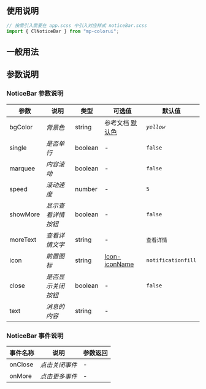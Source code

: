 ## 使用说明

```js
// 按需引入需要在 app.scss 中引入对应样式 noticeBar.scss
import { ClNoticeBar } from "mp-colorui";
```

## 一般用法

<CodeShow componentName='noticeBar' />

## 参数说明

### NoticeBar 参数说明

| 参数     | 说明               | 类型    | 可选值                                              | 默认值             |
| -------- | ------------------ | ------- | --------------------------------------------------- | ------------------ |
| bgColor  | _背景色_           | string  | 参考文档 [默认色](/mp-colorui-doc/home/color)       | _`yellow`_         |
| single   | _是否单行_         | boolean | -                                                   | `false`            |
| marquee  | _内容滚动_         | boolean | -                                                   | `false`            |
| speed    | _滚动速度_         | number  | -                                                   | `5`                |
| showMore | _显示查看详情按钮_ | boolean | -                                                   | `false`            |
| moreText | _查看详情文字_     | string  | -                                                   | `查看详情`         |
| icon     | _前置图标_         | string  | [Icon-iconName](/mp-colorui-doc/base/icon#iconname) | `notificationfill` |
| close    | _是否显示关闭按钮_ | boolean | -                                                   | `false`            |
| text     | _消息的内容_       | string  | -                                                   |                    |

### NoticeBar 事件说明

| 事件名称 | 说明           | 参数返回 |
| -------- | -------------- | -------- |
| onClose  | _点击关闭事件_ | -        |
| onMore   | _点击更多事件_ | -        |

<FloatPhone url="https://yinliangdream.github.io/mp-colorui-h5-demo/#/package/viewPackage/noticeBar/index" />
